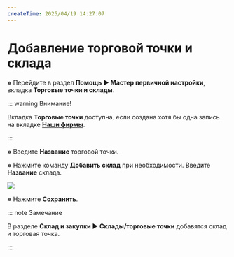 ```yaml
---
createTime: 2025/04/19 14:27:07
---
```

# Добавление торговой точки и склада

**»** Перейдите в раздел **Помощь ► Мастер первичной настройки**, вкладка **Торговые точки и склады**.

::: warning Внимание!

Вкладка **Торговые точки** доступна, если создана хотя бы одна запись на вкладке [**Наши фирмы**](./dobavlenie_kartochki_vashej_firmy.md). 

:::

**»** Введите **Название** торговой точки.

**»** Нажмите команду **Добавить склад** при необходимости. Введите **Название** склада.

![](../../assets/guide/Aspose.Words.6f13226c-9016-4dda-be57-653ed66d987a.092.png)

**»** Нажмите **Сохранить**. 

::: note Замечание

В разделе **Склад и закупки ► Склады/торговые точки** добавятся склад и торговая точка.

:::